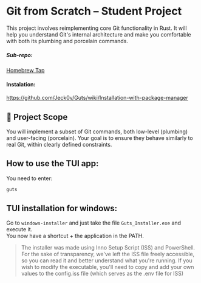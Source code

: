# Git from Scratch – Student Project

This project involves reimplementing core Git functionality in Rust. It will help you understand Git's internal architecture and make you comfortable with both its plumbing and porcelain commands.

##### Sub-repo:
[Homebrew Tap](https://github.com/Oomaxime/homebrew-guts)

#### Instalation:
https://github.com/Jeck0v/Guts/wiki/Installation-with-package-manager

## 🎯 Project Scope

You will implement a subset of Git commands, both low-level (plumbing) and user-facing (porcelain). Your goal is to ensure they behave similarly to real Git, within clearly defined constraints.

## How to use the TUI app:
You need to enter:
``` bash
guts
```
## TUI installation for windows:
Go to `windows-installer` and just take the file `Guts_Installer.exe` and execute it. <br>
You now have a shortcut + the application in the PATH.
> The installer was made using Inno Setup Script (ISS) and PowerShell. For the sake of transparency, we've left the ISS file freely accessible, so you can read it and better understand what you're running. If you wish to modify the executable, you'll need to copy and add your own values to the config.iss file (which serves as the .env file for ISS)
